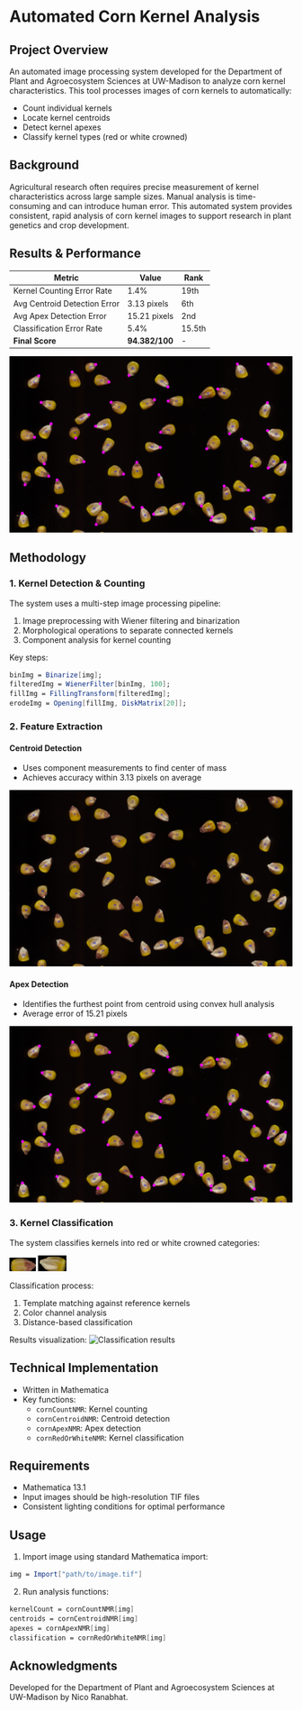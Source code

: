 # Automated Corn Kernel Analysis

## Project Overview
An automated image processing system developed for the Department of Plant and Agroecosystem Sciences at UW-Madison to analyze corn kernel characteristics. This tool processes images of corn kernels to automatically:
- Count individual kernels
- Locate kernel centroids
- Detect kernel apexes
- Classify kernel types (red or white crowned)

## Background
Agricultural research often requires precise measurement of kernel characteristics across large sample sizes. Manual analysis is time-consuming and can introduce human error. This automated system provides consistent, rapid analysis of corn kernel images to support research in plant genetics and crop development.

## Results & Performance

| Metric | Value | Rank |
|--------|-------|------|
| Kernel Counting Error Rate | 1.4% | 19th |
| Avg Centroid Detection Error | 3.13 pixels | 6th |
| Avg Apex Detection Error | 15.21 pixels | 2nd |
| Classification Error Rate | 5.4% | 15.5th |
| **Final Score** | **94.382/100** | - |

![Example of centroid and apex detection](images/apex_centroid_position_example.png)

## Methodology

### 1. Kernel Detection & Counting
The system uses a multi-step image processing pipeline:
1. Image preprocessing with Wiener filtering and binarization
2. Morphological operations to separate connected kernels
3. Component analysis for kernel counting

Key steps:
```mathematica
binImg = Binarize[img];
filteredImg = WienerFilter[binImg, 100];
fillImg = FillingTransform[filteredImg];
erodeImg = Opening[fillImg, DiskMatrix[20]];
```

### 2. Feature Extraction
#### Centroid Detection
- Uses component measurements to find center of mass
- Achieves accuracy within 3.13 pixels on average

![Centroid detection visualization](images/nico_centroid_visualization.png)

#### Apex Detection
- Identifies the furthest point from centroid using convex hull analysis
- Average error of 15.21 pixels

![Apex detection results](images/nico_apex_visualization_method2.png)

### 3. Kernel Classification
The system classifies kernels into red or white crowned categories:

![Red kernel template](images/template_red.png)
![White kernel template](images/template_white.png)

Classification process:
1. Template matching against reference kernels
2. Color channel analysis
3. Distance-based classification

Results visualization:
![Classification results](images/red_white_sec_output.png)

## Technical Implementation
- Written in Mathematica
- Key functions:
  - `cornCountNMR`: Kernel counting
  - `cornCentroidNMR`: Centroid detection
  - `cornApexNMR`: Apex detection
  - `cornRedOrWhiteNMR`: Kernel classification

## Requirements
- Mathematica 13.1
- Input images should be high-resolution TIF files
- Consistent lighting conditions for optimal performance

## Usage
1. Import image using standard Mathematica import:
```mathematica
img = Import["path/to/image.tif"]
```

2. Run analysis functions:
```mathematica
kernelCount = cornCountNMR[img]
centroids = cornCentroidNMR[img]
apexes = cornApexNMR[img]
classification = cornRedOrWhiteNMR[img]
```

## Acknowledgments
Developed for the Department of Plant and Agroecosystem Sciences at UW-Madison by Nico Ranabhat.
